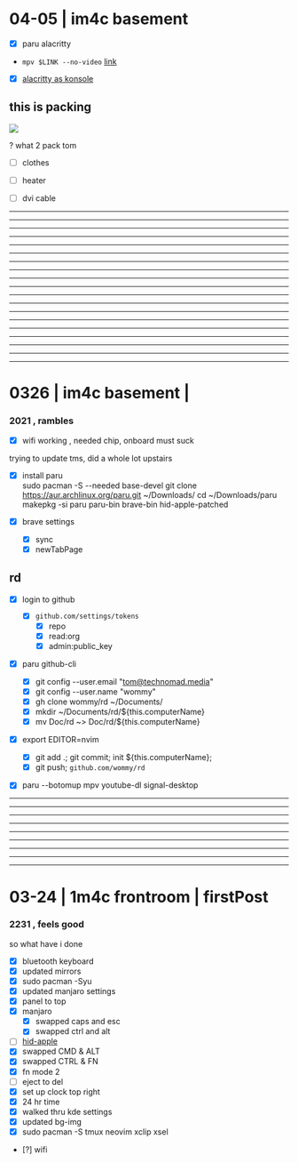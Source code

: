 # 04-05 | im4c basement

- [x] paru alacritty

- `mpv $LINK --no-video` [link](://reddit.com/r/linux/comments/35botl/tip_use_mpv_youtubedl_as_streaming_audio_player/)

- [x] [alacritty as konsole](https://www.addictivetips.com/ubuntu-linux-tips/set-program-defaults-in-kde-plasma-5/)

## this is packing 

![](https://media2.giphy.com/media/3owzWgnMr5vS37fBsc/giphy.gif?cid=ecf05e4796ihfu89qkq70rbxhv2wx2vcu5dw8grbzd92awh2&rid=giphy.gif)

? what 2 pack tom 

- [ ] clothes
- [ ] heater
- [ ] dvi cable



---

---

---

---

---

---

---

---

---

---

---

---

---

---

---

---

---

---

---


# 0326 | im4c basement | 

### 2021 , rambles

- [x] wifi working , needed chip, onboard must suck

trying to update tms, did a whole lot upstairs

- [x] install paru  
	sudo pacman -S --needed base-devel
	git clone https://aur.archlinux.org/paru.git ~/Downloads/
	cd ~/Downloads/paru
	makepkg -si
	paru paru-bin brave-bin hid-apple-patched

- [x] brave settings
	- [x] sync
	- [x] newTabPage

## rd
- [x] login to github
	- [x] `github.com/settings/tokens`
		- [x] repo
		- [x] read:org
		- [x] admin:public_key
- [x] paru github-cli
	- [x] git config --user.email "tom@technomad.media"
	- [x] git config --user.name "wommy"
	- [x] gh clone wommy/rd ~/Documents/
	- [x] mkdir ~/Documents/rd/${this.computerName}
	- [x] mv Doc/rd ~> Doc/rd/${this.computerName}
- [x] export EDITOR=nvim
	- [x] git add .; git commit; init ${this.computerName};
	- [x] git push; `github.com/wommy/rd`
- [x] paru --botomup mpv youtube-dl signal-desktop








---

---

---

---

---

---

---

---

---

# 03-24 | 1m4c frontroom | firstPost

### 2231 , feels good

so what have i done

- [x] bluetooth keyboard
- [x] updated mirrors
- [x] sudo pacman -Syu
- [x] updated manjaro settings
- [x] panel to top
- [x] manjaro
  - [x] swapped caps and esc
  - [x] swapped ctrl and alt
- [ ] [hid-apple](https://wiki.archlinux.org/index.php/Apple_Keyboard)
 - [x] swapped CMD & ALT
 - [x] swapped CTRL & FN
 - [x] fn mode 2
 - [ ] eject to del
- [x] set up clock top right
- [x] 24 hr time
- [x] walked thru kde settings
- [x] updated bg-img
- [x] sudo pacman -S tmux neovim xclip xsel

- [?] wifi





